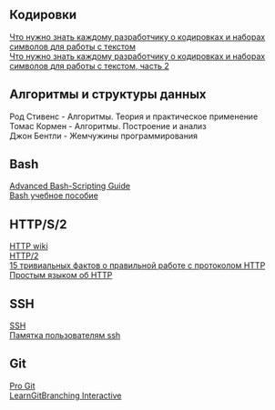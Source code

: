 ## Кодировки
[Что нужно знать каждому разработчику о кодировках и наборах символов для работы с текстом](https://habrahabr.ru/post/158639/)  
[Что нужно знать каждому разработчику о кодировках и наборах символов для работы с текстом, часть 2](https://habrahabr.ru/post/158895/)

## Алгоритмы и структуры данных
Род Стивенс - Алгоритмы. Теория и практическое применение  
Томас Кормен - Алгоритмы. Построение и анализ  
Джон Бентли - Жемчужины программирования

## Bash
[Advanced Bash-Scripting Guide](https://www.opennet.ru/docs/RUS/bash_scripting_guide/)  
[Bash учебное пособие](http://eddnet.org/?p=1134)  

## HTTP/S/2
[HTTP wiki](https://ru.wikipedia.org/wiki/HTTP)  
[HTTP/2](https://ru.wikipedia.org/wiki/HTTP/2)  
[15 тривиальных фактов о правильной работе с протоколом HTTP](https://habrahabr.ru/company/yandex/blog/265569/)  
[Простым языком об HTTP](https://habrahabr.ru/post/215117/)  

## SSH
[SSH](https://ru.wikipedia.org/wiki/SSH)  
[Памятка пользователям ssh](https://habrahabr.ru/post/122445/)  

## Git
[Pro Git](https://git-scm.com/book/ru/v2/)  
[LearnGitBranching Interactive](https://learngitbranching.js.org/)  
